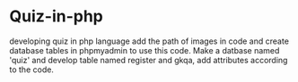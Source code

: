 # Quiz-in-php
developing quiz in php language
add the path of images in code and create database tables in phpmyadmin to use this code.
Make a datbase named 'quiz' and develop table named register and gkqa, add attributes according to the code.
